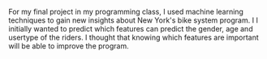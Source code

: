 For my final project in my programming class, I used machine learning techniques to gain new insights about New York's bike system program. I 
I initially wanted to predict which features can predict the gender, age and usertype of the riders. I thought that knowing which features are important will be able to improve the program.

